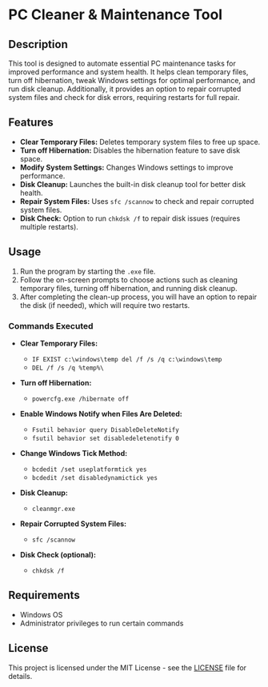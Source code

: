 # PC Cleaner & Maintenance Tool

## Description

This tool is designed to automate essential PC maintenance tasks for improved performance and system health. It helps clean temporary files, turn off hibernation, tweak Windows settings for optimal performance, and run disk cleanup. Additionally, it provides an option to repair corrupted system files and check for disk errors, requiring restarts for full repair.

## Features

- **Clear Temporary Files:** Deletes temporary system files to free up space.
- **Turn off Hibernation:** Disables the hibernation feature to save disk space.
- **Modify System Settings:** Changes Windows settings to improve performance.
- **Disk Cleanup:** Launches the built-in disk cleanup tool for better disk health.
- **Repair System Files:** Uses `sfc /scannow` to check and repair corrupted system files.
- **Disk Check:** Option to run `chkdsk /f` to repair disk issues (requires multiple restarts).

## Usage

1. Run the program by starting the `.exe` file.
2. Follow the on-screen prompts to choose actions such as cleaning temporary files, turning off hibernation, and running disk cleanup.
3. After completing the clean-up process, you will have an option to repair the disk (if needed), which will require two restarts.

### Commands Executed

- **Clear Temporary Files:**
  - `IF EXIST c:\windows\temp del /f /s /q c:\windows\temp`
  - `DEL /f /s /q %temp%\`

- **Turn off Hibernation:**
  - `powercfg.exe /hibernate off`

- **Enable Windows Notify when Files Are Deleted:**
  - `Fsutil behavior query DisableDeleteNotify`
  - `fsutil behavior set disabledeletenotify 0`

- **Change Windows Tick Method:**
  - `bcdedit /set useplatformtick yes`
  - `bcdedit /set disabledynamictick yes`

- **Disk Cleanup:**
  - `cleanmgr.exe`

- **Repair Corrupted System Files:**
  - `sfc /scannow`

- **Disk Check (optional):**
  - `chkdsk /f`

## Requirements

- Windows OS
- Administrator privileges to run certain commands

## License

This project is licensed under the MIT License - see the [LICENSE](LICENSE) file for details.
